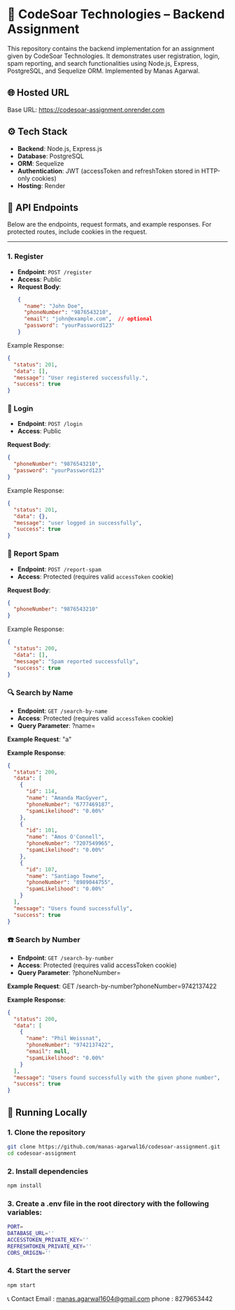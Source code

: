 # 💼 CodeSoar Technologies – Backend Assignment

This repository contains the backend implementation for an assignment given by CodeSoar Technologies. It demonstrates user registration, login, spam reporting, and search functionalities using Node.js, Express, PostgreSQL, and Sequelize ORM. Implemented by Manas Agarwal.

## 🌐 Hosted URL

Base URL: https://codesoar-assignment.onrender.com

## ⚙️ Tech Stack

- **Backend**: Node.js, Express.js  
- **Database**: PostgreSQL  
- **ORM**: Sequelize  
- **Authentication**: JWT (accessToken and refreshToken stored in HTTP-only cookies)  
- **Hosting**: Render

## 📌 API Endpoints

Below are the endpoints, request formats, and example responses. For protected routes, include cookies in the request.

---

### 1. Register

- **Endpoint**: `POST /register`  
- **Access**: Public  
- **Request Body**:
  ```json
  {
    "name": "John Doe",
    "phoneNumber": "9876543210",
    "email": "john@example.com",  // optional
    "password": "yourPassword123"
  }
Example Response:

```json
{
  "status": 201,
  "data": [],
  "message": "User registered successfully.",
  "success": true
}
```

### 🔑 Login

- **Endpoint**: `POST /login`  
- **Access**: Public  

**Request Body**:
```json
{
  "phoneNumber": "9876543210",
  "password": "yourPassword123"
}
```

Example Response:

```json
{
  "status": 201,
  "data": {},
  "message": "user logged in successfully",
  "success": true
}
```

### 🚫 Report Spam

- **Endpoint**: `POST /report-spam`  
- **Access**: Protected (requires valid `accessToken` cookie)  

**Request Body**:
```json
{
  "phoneNumber": "9876543210"
}
```
Example Response:

```json
{
  "status": 200,
  "data": [],
  "message": "Spam reported successfully",
  "success": true
}
```

### 🔍 Search by Name

- **Endpoint**: `GET /search-by-name`  
- **Access**: Protected (requires valid `accessToken` cookie)  
- **Query Parameter**: ?name=<searchString>

**Example Request**: "a"

**Example Response**:

```json
{
  "status": 200,
  "data": [
    {
      "id": 114,
      "name": "Amanda MacGyver",
      "phoneNumber": "6777469187",
      "spamLikelihood": "0.00%"
    },
    {
      "id": 101,
      "name": "Amos O'Connell",
      "phoneNumber": "7207549965",
      "spamLikelihood": "0.00%"
    },
    {
      "id": 107,
      "name": "Santiago Towne",
      "phoneNumber": "8989044755",
      "spamLikelihood": "0.00%"
    }
  ],
  "message": "Users found successfully",
  "success": true
}
```

### ☎️ Search by Number

- **Endpoint**: `GET /search-by-number`  
- **Access**: Protected (requires valid accessToken cookie)  
- **Query Parameter**:  ?phoneNumber=<string>

**Example Request**: GET /search-by-number?phoneNumber=9742137422

**Example Response**:
```json
{
  "status": 200,
  "data": [
    {
      "name": "Phil Weissnat",
      "phoneNumber": "9742137422",
      "email": null,
      "spamLikelihood": "0.00%"
    }
  ],
  "message": "Users found successfully with the given phone number",
  "success": true
}
```

## 🚀 Running Locally

### 1. Clone the repository
```bash
git clone https://github.com/manas-agarwal16/codesoar-assignment.git
cd codesoar-assignment
```

### 2. Install dependencies
```bash
npm install
```

### 3. Create a .env file in the root directory with the following variables:

```bash
PORT=
DATABASE_URL=''
ACCESSTOKEN_PRIVATE_KEY=''
REFRESHTOKEN_PRIVATE_KEY=''
CORS_ORIGIN=''
```

### 4. Start the server
```bash
npm start
```

📞 Contact
Email : manas.agarwal1604@gmail.com
phone : 8279653442
